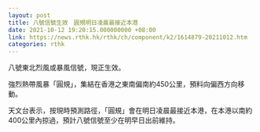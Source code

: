 ```yaml
---
layout: post
title: 八號信號生效　圓規明日凌晨最接近本港
date: 2021-10-12 19:20:15.000000000 +08:00
link: https://news.rthk.hk/rthk/ch/component/k2/1614879-20211012.htm
categories: rthk
---
```


八號東北烈風或暴風信號，現正生效。

強烈熱帶風暴「圓規」，集結在香港之東南偏南約450公里，預料向偏西方向移動。

天文台表示，按現時預測路徑，「圓規」會在明日凌晨最接近本港，在本港以南約400公里內掠過，預計八號信號至少在明早日出前維持。
